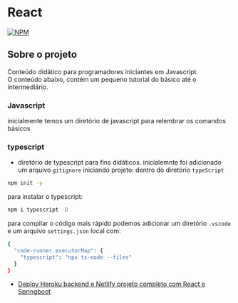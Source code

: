 # React

[![NPM](https://img.shields.io/npm/l/react)](https://github.com/DanielDlc/Django/blob/main/LICENSE)

## Sobre o projeto

Conteúdo didático para programadores iniciantes em Javascript.\
O conteúdo abaixo, contém um pequeno tutorial do básico até o intermediário.

### Javascript

inicialmente temos um diretório de javascript para relembrar os comandos básicos

### typescript

- diretório de typescript para fins didáticos.
  inicialemnte foi adicionado um arquivo `gitignore`
  iniciando projeto: dentro do diretório `typeScript`

```bash
npm init -y
```

para instalar o typescript:

```bash
npm i typescript -D
```

para compilar o código mais rápido podemos adicionar um diretório `.vscode` e um arquivo `settings.json` local com:

```bash
{
  "code-runner.executorMap": {
    "typescript": "npx ts-node --files"
  }
}
```
- [Deploy Heroku backend e Netlify projeto completo com React e Springboot](https://melodic-bunny-e90c87.netlify.app/)
